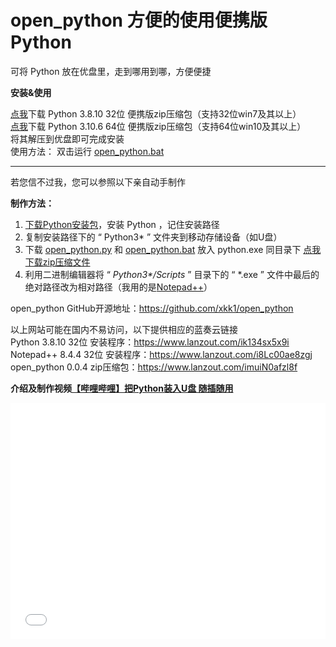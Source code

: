 # open_python 方便的使用便携版Python 

可将 Python 放在优盘里，走到哪用到哪，方便便捷  

**安装&使用**

[点我](https://www.lanzout.com/ihfPf0ag0hnc)下载 Python 3.8.10 32位 便携版zip压缩包（支持32位win7及其以上）  
[点我](https://www.lanzout.com/iyNDG0auo2xa)下载 Python 3.10.6 64位 便携版zip压缩包（支持64位win10及其以上）  
将其解压到优盘即可完成安装  
使用方法： 双击运行 [open_python.bat](https://github.com/xkk1/open_python/blob/main/open_python.bat)  

---

若您信不过我，您可以参照以下亲自动手制作  

**制作方法：**  

1. [下载Python安装包](https://www.python.org/downloads/windows/)，安装 Python ，记住安装路径  
2. 复制安装路径下的 “ Python3\* ” 文件夹到移动存储设备（如U盘）  
3. 下载 [open_python.py](https://github.com/xkk1/open_python/blob/main/open_python.py) 和 [open_python.bat](https://github.com/xkk1/open_python/blob/main/open_python.bat) 放入 python.exe 同目录下 [点我下载zip压缩文件](https://github.com/xkk1/open_python/archive/refs/heads/main.zip)  
4. 利用二进制编辑器将 “ *Python3\*/Scripts* ” 目录下的 “ \*.exe ” 文件中最后的绝对路径改为相对路径（我用的是[Notepad++](https://notepad-plus-plus.org/)）
  
open_python GitHub开源地址：<https://github.com/xkk1/open_python>  

以上网站可能在国内不易访问，以下提供相应的蓝奏云链接  
Python 3.8.10 32位 安装程序：<https://www.lanzout.com/ik134sx5x9i>  
Notepad++ 8.4.4 32位 安装程序：<https://www.lanzout.com/i8Lc00ae8zgj>  
open_python 0.0.4 zip压缩包：<https://www.lanzout.com/imuiN0afzl8f>  

**介绍及制作视频[【哔哩哔哩】把Python装入U盘 随插随用](https://www.bilibili.com/video/BV1RD4y167ub)**  

<div style="position: relative;width: 100%;height: 0;padding-bottom: 75%;margin-bottom: 30px;">
    <iframe src="//player.bilibili.com/player.html?aid=730044153&bvid=BV1RD4y167ub&cid=818309853&page=1" style="position: absolute; width: 100%; height: 100%; left: 0; top: 0;" scrolling="no" border="0" frameborder="no" framespacing="0" allowfullscreen="true" style="width: 100%;"> </iframe>
</div>

